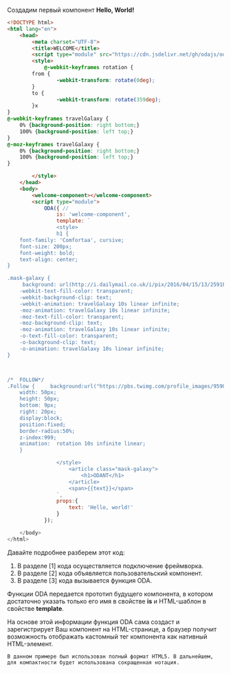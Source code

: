 Создадим первый компонент **Hello, World!**

```html run_line_edit
<!DOCTYPE html>
<html lang="en">
    <head>
        <meta charset="UTF-8">
        <title>WELCOME</title>
        <script type="module" src="https://cdn.jsdelivr.net/gh/odajs/oda-framework/oda.js"></script>  <!--[1]-->
        <style>
            @-webkit-keyframes rotation {
		from {
				-webkit-transform: rotate(0deg);
		}
		to {
				-webkit-transform: rotate(359deg);
		}x
}
@-webkit-keyframes travelGalaxy {
    0% {background-position: right bottom;}
    100% {background-position: left top;}
}
@-moz-keyframes travelGalaxy {
    0% {background-position: right bottom;}
    100% {background-position: left top;}
}

        </style>
    </head>
    <body>
        <welcome-component></welcome-component>                                                       <!--[2]-->
        <script type="module">
            ODA({ //                                                                                  <!--[3]-->
                is: 'welcome-component',
                template: `
                <style>
                h1 {
    font-family: 'Comfortaa', cursive;
    font-size: 200px;
    font-weight: bold;
    text-align: center;
}

.mask-galaxy {
	 background: url(http://i.dailymail.co.uk/i/pix/2016/04/15/13/2591F30000000578-3541631-image-a-4_1460721669000.jpg) center center;
    -webkit-text-fill-color: transparent;
    -webkit-background-clip: text;
    -webkit-animation: travelGalaxy 10s linear infinite;
    -moz-animation: travelGalaxy 10s linear infinite;
    -moz-text-fill-color: transparent;
    -moz-background-clip: text;
    -moz-animation: travelGalaxy 10s linear infinite;
    -o-text-fill-color: transparent;
    -o-background-clip: text;
    -o-animation: travelGalaxy 10s linear infinite;
}



/*  FOLLOW*/
.Follow {	  background:url("https://pbs.twimg.com/profile_images/959092900708544512/v4Db9QRv_bigger.jpg")no-repeat center / contain;
	width: 50px;
	height: 50px;
	bottom: 9px;
	right: 20px;
	display:block;
	position:fixed;
	border-radius:50%;
	z-index:999;
	animation:  rotation 10s infinite linear;
	}

                </style>
                    <article class="mask-galaxy">
                        <h1>ODANT</h1>
                    </article>
                    <span>{{text}}</span>
                `,
                props:{
                    text: 'Hello, world!'
                }
            });

    </body>
</html>
```

Давайте подробнее разберем этот код:

1. В разделе [1] кода осуществляется подключение фреймворка.
1. В разделе [2] кода объявляется пользовательский компонент.
1. В разделе [3] кода вызывается функция ODA.

Функции ODA передается прототип будущего компонента, в котором достаточно указать только его имя в свойстве **is** и HTML-шаблон в свойстве **template**.

На основе этой информации функция ODA сама создаст и зарегистрирует Ваш компонент на HTML-странице, а браузер получит возможность отображать кастомный тег компонента как нативный HTML-элемент.

```info
В данном примере был использован полный формат HTML5. В дальнейшем, для компактности будет использована сокращенная нотация.
```